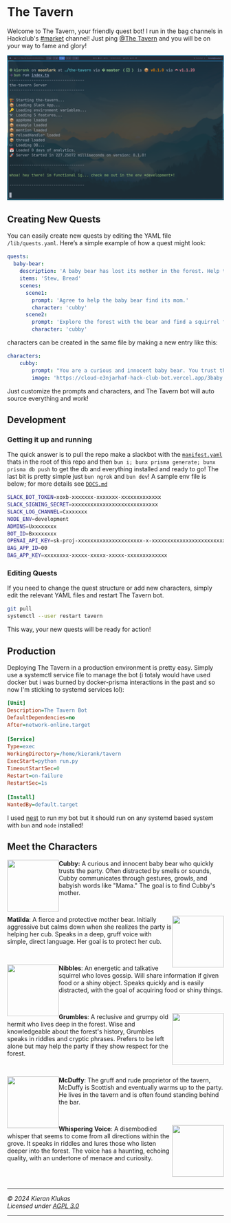 # The Tavern

Welcome to The Tavern, your friendly quest bot! I run in the bag channels in Hackclub's [#market](https://app.slack.com/client/T0266FRGM/C06GA0PSXC5) channel! Just ping [@The Tavern](https://app.slack.com/client/T0266FRGM/D07HGJZG6HJ) and you will be on your way to fame and glory!

![the startup sequence](https://github.com/kcoderhtml/the-tavern/raw/master/.github/images/cli.png)

## Creating New Quests

You can easily create new quests by editing the YAML file `/lib/quests.yaml`. Here’s a simple example of how a quest might look:

```yaml
quests:
  baby-bear:
    description: 'A baby bear has lost its mother in the forest. Help the baby bear find its mother and return to The Tavern for a reward.'
    items: 'Stew, Bread'
    scenes:
      scene1:
        prompt: 'Agree to help the baby bear find its mom.'
        character: 'cubby'
      scene2:
        prompt: 'Explore the forest with the bear and find a squirrel for help.'
        character: 'cubby'
```

characters can be created in the same file by making a new entry like this:

```yaml
characters:
    cubby:
        prompt: "You are a curious and innocent baby bear. You trust the party quickly and follow them closely, but you often get distracted by smells or sounds. You mostly communicate through gestures, growls, and occasional babyish words like 'Mama.' Your goal is to find your mother."
        image: 'https://cloud-e3njarhaf-hack-club-bot.vercel.app/3baby.jpg'
```

Just customize the prompts and characters, and The Tavern bot will auto source everything and work!

## Development

### Getting it up and running

The quick answer is to pull the repo make a slackbot with the [`manifest.yaml`](https://github.com/kcoderhtml/the-tavern/blob/master/manifest.yaml) thats in the root of this repo and then `bun i; bunx prisma generate; bunx prisma db push` to get the db and everything installed and ready to go! The last bit is pretty simple just `bun ngrok` and `bun dev`! A sample env file is below; for more details see [`DOCS.md`](https://github.com/kcoderhtml/the-tavern/blob/master/DOCS.md)

```bash
SLACK_BOT_TOKEN=xoxb-xxxxxxx-xxxxxxx-xxxxxxxxxxxxx
SLACK_SIGNING_SECRET=xxxxxxxxxxxxxxxxxxxxxxxxxxxx
SLACK_LOG_CHANNEL=Cxxxxxxx
NODE_ENV=development
ADMINS=Uxxxxxxxx
BOT_ID=Bxxxxxxxx
OPENAI_API_KEY=sk-proj-xxxxxxxxxxxxxxxxxxxxx-x-xxxxxxxxxxxxxxxxxxxxxxxxx
BAG_APP_ID=00
BAG_APP_KEY=xxxxxxxx-xxxxx-xxxxx-xxxxx-xxxxxxxxxxxxx
```

### Editing Quests

If you need to change the quest structure or add new characters, simply edit the relevant YAML files and restart The Tavern bot.

```bash
git pull
systemctl --user restart tavern
```

This way, your new quests will be ready for action!

## Production

Deploying The Tavern in a production environment is pretty easy. Simply use a systemctl service file to manage the bot (i totaly would have used docker but i was burned by docker-prisma interactions in the past and so now I'm sticking to systemd services lol):

```ini
[Unit]
Description=The Tavern Bot
DefaultDependencies=no
After=network-online.target

[Service]
Type=exec
WorkingDirectory=/home/kierank/tavern
ExecStart=python run.py
TimeoutStartSec=0
Restart=on-failure
RestartSec=1s

[Install]
WantedBy=default.target
```

I used [nest](https://guides.hackclub.app/index.php/Quickstart) to run my bot but it should run on any systemd based system with `bun` and `node` installed!

## Meet the Characters

<p><img align="left" width="120" height="120" src="https://cloud-e3njarhaf-hack-club-bot.vercel.app/3baby.jpg">

**Cubby:** A curious and innocent baby bear who quickly trusts the party. Often distracted by smells or sounds, Cubby communicates through gestures, growls, and babyish words like "Mama." The goal is to find Cubby's mother.</p>
<br/>

<p><img align="right" width="120" height="120" src="https://cloud-e3njarhaf-hack-club-bot.vercel.app/2mama.jpg">

**Matilda**: A fierce and protective mother bear. Initially aggressive but calms down when she realizes the party is helping her cub. Speaks in a deep, gruff voice with simple, direct language. Her goal is to protect her cub.</p>
<br/>

<p><img align="left" width="120" height="120" src="https://cloud-e3njarhaf-hack-club-bot.vercel.app/0squirrel.jpg">

**Nibbles**: An energetic and talkative squirrel who loves gossip. Will share information if given food or a shiny object. Speaks quickly and is easily distracted, with the goal of acquiring food or shiny things.</p>
<br/>

<p><img align="right" width="120" height="120" src="https://cloud-91y9kizkb-hack-club-bot.vercel.app/0image.png">

**Grumbles**: A reclusive and grumpy old hermit who lives deep in the forest. Wise and knowledgeable about the forest's history, Grumbles speaks in riddles and cryptic phrases. Prefers to be left alone but may help the party if they show respect for the forest.</p>
<br/>

<p><img align="left" width="120" height="120" src="https://cloud-e3njarhaf-hack-club-bot.vercel.app/1keeper.png">

**McDuffy**: The gruff and rude proprietor of the tavern, McDuffy is Scottish and eventually warms up to the party. He lives in the tavern and is often found standing behind the bar.</p>
<br/>

<p><img align="right" width="120" height="120" src="https://cloud-8sz1eisgu-hack-club-bot.vercel.app/0image.png">

**Whispering Voice**: A disembodied whisper that seems to come from all directions within the grove. It speaks in riddles and lures those who listen deeper into the forest. The voice has a haunting, echoing quality, with an undertone of menace and curiosity.</p>

<br/>
<br/>


---

_© 2024 Kieran Klukas_  
_Licensed under [AGPL 3.0](LICENSE.md)_

---
